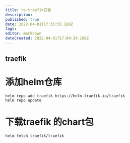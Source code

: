 ```yaml
---
title: re-traefik安装
description: 
published: true
date: 2022-04-01T17:35:55.288Z
tags: 
editor: markdown
dateCreated: 2022-04-01T17:04:24.108Z
---
```


## traefik

# 添加helm仓库
```
helm repo add traefik https://helm.traefik.io/traefik
helm repo update
```

# 下载traefik 的chart包
```
helm fetch traefik/traefik
```



